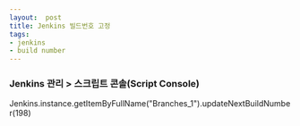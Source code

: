 ```yaml
---
layout:  post
title: Jenkins 빌드번호 고정
tags:
- jenkins
- build number
---
```


### Jenkins 관리 > 스크립트 콘솔(Script Console)
Jenkins.instance.getItemByFullName("Branches_1").updateNextBuildNumber(198)